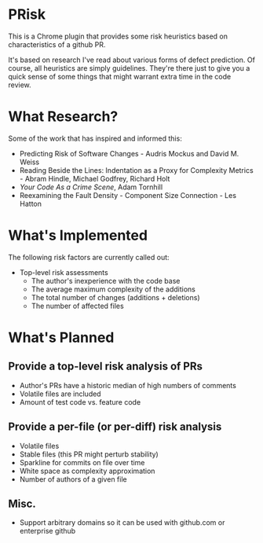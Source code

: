 # PRisk
This is a Chrome plugin that provides some risk heuristics based on characteristics of a github PR.

It's based on research I've read about various forms of defect prediction. Of course,
all heuristics are simply guidelines. They're there just to give you a quick sense
of some things that might warrant extra time in the code review.

What Research?
==============
Some of the work that has inspired and informed this:
  * Predicting Risk of Software Changes - Audris Mockus and David M. Weiss
  * Reading Beside the Lines: Indentation as a Proxy for Complexity Metrics - Abram Hindle, Michael Godfrey, Richard Holt
  * _Your Code As a Crime Scene_, Adam Tornhill
  * Reexamining the Fault Density - Component Size Connection - Les Hatton


What's Implemented
==================
The following risk factors are currently called out:
  * Top-level risk assessments
    * The author's inexperience with the code base
    * The average maximum complexity of the additions
    * The total number of changes (additions + deletions)
    * The number of affected files

What's Planned
==============

Provide a top-level risk analysis of PRs
----------------------------------------
  * Author's PRs have a historic median of high numbers of comments
  * Volatile files are included
  * Amount of test code vs. feature code

Provide a per-file (or per-diff) risk analysis
----------------------------------------------
  * Volatile files
  * Stable files (this PR might perturb stability)
  * Sparkline for commits on file over time
  * White space as complexity approximation
  * Number of authors of a given file

Misc.
-----
  * Support arbitrary domains so it can be used with github.com or enterprise github

